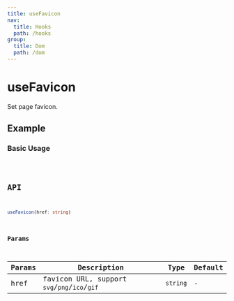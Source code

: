 ```yaml
---
title: useFavicon
nav:
  title: Hooks
  path: /hooks
group:
  title: Dom
  path: /dom
---
```


# useFavicon

Set page favicon.

## Example

### Basic Usage

<code src="./demo/demo1.tsx" />

## API

```typescript
useFavicon(href: string)
```

### Params

| Params | Description                                  | Type     | Default |
|--------|----------------------------------------------|----------|---------|
| href   | favicon URL, support `svg`/`png`/`ico`/`gif` | `string` | -       |
